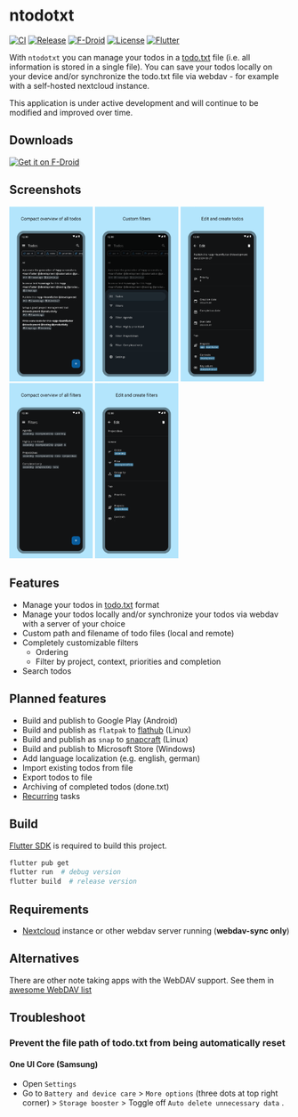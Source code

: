 # ntodotxt

[![CI](https://github.com/tmaegel/ntodotxt/actions/workflows/ci.yaml/badge.svg)](https://github.com/tmaegel/ntodotxt/actions/workflows/ci.yaml)
[![Release](https://img.shields.io/github/v/release/tmaegel/ntodotxt)](https://github.com/tmaegel/ntodotxt/releases)
[![F-Droid](https://img.shields.io/f-droid/v/de.tnmgl.ntodotxt.svg?logo=F-Droid)](https://f-droid.org/packages/de.tnmgl.ntodotxt)
[![License](https://img.shields.io/badge/License-MIT-yellow)](https://opensource.org/licenses/MIT)
[![Flutter](https://img.shields.io/badge/_Flutter_-3.19.6-grey.svg?&logo=Flutter&logoColor=white&labelColor=blue)](https://github.com/flutter/flutter)

With `ntodotxt` you can manage your todos in a [todo.txt](https://github.com/todotxt/todo.txt) file (i.e. all information
is stored in a single file). You can save your todos locally on your device and/or synchronize the todo.txt file via webdav - for
example with a self-hosted nextcloud instance.

This application is under active development and will continue to be modified and improved over time.

## Downloads

<a href="https://f-droid.org/packages/de.tnmgl.ntodotxt"><img src="https://fdroid.gitlab.io/artwork/badge/get-it-on.png" alt="Get it on F-Droid" height="80" /></a>

## Screenshots

<a href="https://raw.githubusercontent.com/tmaegel/ntodotxt/HEAD/screenshots/preview/1.png"><img src="screenshots/preview/1.png" width="150px"/></a>
<a href="https://raw.githubusercontent.com/tmaegel/ntodotxt/HEAD/screenshots/preview/2.png"><img src="screenshots/preview/2.png" width="150px"/></a>
<a href="https://raw.githubusercontent.com/tmaegel/ntodotxt/HEAD/screenshots/preview/3.png"><img src="screenshots/preview/3.png" width="150px"/></a>
<a href="https://raw.githubusercontent.com/tmaegel/ntodotxt/HEAD/screenshots/preview/4.png"><img src="screenshots/preview/4.png" width="150px"/></a>
<a href="https://raw.githubusercontent.com/tmaegel/ntodotxt/HEAD/screenshots/preview/5.png"><img src="screenshots/preview/5.png" width="150px"/></a>

## Features

- Manage your todos in [todo.txt](https://github.com/todotxt/todo.txt) format
- Manage your todos locally and/or synchronize your todos via webdav with a server of your choice
- Custom path and filename of todo files (local and remote)
- Completely customizable filters
  - Ordering
  - Filter by project, context, priorities and completion
- Search todos

## Planned features

- Build and publish to Google Play (Android)
- Build and publish as `flatpak` to [flathub](https://flathub.org/) (Linux)
- Build and publish as `snap` to [snapcraft](https://snapcraft.io/) (Linux)
- Build and publish to Microsoft Store (Windows)
- Add language localization (e.g. english, german)
- Import existing todos from file
- Export todos to file
- Archiving of completed todos (done.txt)
- [Recurring](https://c306.net/t/topydo-docs/#Recurrence) tasks

## Build

[Flutter SDK](https://docs.flutter.dev/get-started/install) is required to build this project.

```bash
flutter pub get
flutter run  # debug version
flutter build  # release version
```

## Requirements

- [Nextcloud](https://nextcloud.com/) instance or other webdav server running (**webdav-sync only**)

## Alternatives

There are other note taking apps with the WebDAV support.
See them in [awesome WebDAV list](https://github.com/WebDAVDevs/awesome-webdav/blob/main/readme.md#android-other-apps)

## Troubleshoot

### Prevent the file path of todo.txt from being automatically reset

#### One UI Core (Samsung)

- Open `Settings`
- Go to `Battery and device care` > `More options` (three dots at top right corner) > `Storage booster` > Toggle off `Auto delete unnecessary data` .
